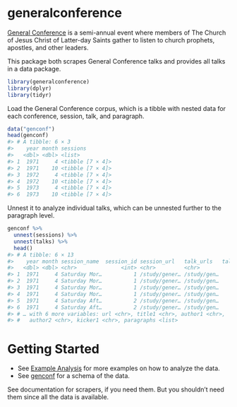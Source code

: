 
<!-- README.md is generated from README.Rmd. Please edit that file -->

# generalconference

[General
Conference](https://www.churchofjesuschrist.org/study/general-conference?lang=eng)
is a semi-annual event where members of The Church of Jesus Christ of
Latter-day Saints gather to listen to church prophets, apostles, and
other leaders.

This package both scrapes General Conference talks and provides all
talks in a data package.

``` r
library(generalconference)
library(dplyr)
library(tidyr)
```

Load the General Conference corpus, which is a tibble with nested data
for each conference, session, talk, and paragraph.

``` r
data("genconf")
head(genconf)
#> # A tibble: 6 × 3
#>    year month sessions        
#>   <dbl> <dbl> <list>          
#> 1  1971     4 <tibble [7 × 4]>
#> 2  1971    10 <tibble [7 × 4]>
#> 3  1972     4 <tibble [7 × 4]>
#> 4  1972    10 <tibble [7 × 4]>
#> 5  1973     4 <tibble [7 × 4]>
#> 6  1973    10 <tibble [7 × 4]>
```

Unnest it to analyze individual talks, which can be unnested further to
the paragraph level.

``` r
genconf %>%
  unnest(sessions) %>%
  unnest(talks) %>%
  head()
#> # A tibble: 6 × 13
#>    year month session_name  session_id session_url   talk_urls   talk_session_id
#>   <dbl> <dbl> <chr>              <int> <chr>         <chr>                 <int>
#> 1  1971     4 Saturday Mor…          1 /study/gener… /study/gen…               1
#> 2  1971     4 Saturday Mor…          1 /study/gener… /study/gen…               2
#> 3  1971     4 Saturday Mor…          1 /study/gener… /study/gen…               3
#> 4  1971     4 Saturday Mor…          1 /study/gener… /study/gen…               4
#> 5  1971     4 Saturday Aft…          2 /study/gener… /study/gen…               1
#> 6  1971     4 Saturday Aft…          2 /study/gener… /study/gen…               2
#> # … with 6 more variables: url <chr>, title1 <chr>, author1 <chr>,
#> #   author2 <chr>, kicker1 <chr>, paragraphs <list>
```

# Getting Started

-   See [Example Analysis](articles/example-analysis.html) for more
    examples on how to analyze the data.
-   See [genconf](reference/genconf.html) for a schema of the data.

See documentation for scrapers, if you need them. But you shouldn’t need
them since all the data is available.
